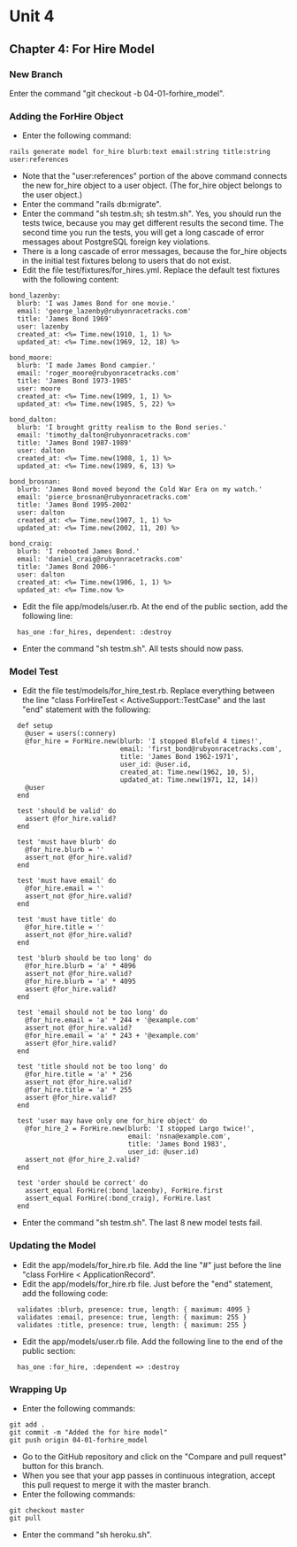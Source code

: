 # Unit 4
## Chapter 4: For Hire Model

### New Branch
Enter the command "git checkout -b 04-01-forhire_model".

### Adding the ForHire Object
* Enter the following command:
```
rails generate model for_hire blurb:text email:string title:string user:references
```
* Note that the "user:references" portion of the above command connects the new for_hire object to a user object.  (The for_hire object belongs to the user object.)
* Enter the command "rails db:migrate".
* Enter the command "sh testm.sh; sh testm.sh".  Yes, you should run the tests twice, because you may get different results the second time.  The second time you run the tests, you will get a long cascade of error messages about PostgreSQL foreign key violations.
* There is a long cascade of error messages, because the for_hire objects in the initial test fixtures belong to users that do not exist.
* Edit the file test/fixtures/for_hires.yml.  Replace the default test fixtures with the following content:
```
bond_lazenby:
  blurb: 'I was James Bond for one movie.'
  email: 'george_lazenby@rubyonracetracks.com'
  title: 'James Bond 1969'
  user: lazenby
  created_at: <%= Time.new(1910, 1, 1) %>
  updated_at: <%= Time.new(1969, 12, 18) %>

bond_moore:
  blurb: 'I made James Bond campier.'
  email: 'roger_moore@rubyonracetracks.com'
  title: 'James Bond 1973-1985'
  user: moore
  created_at: <%= Time.new(1909, 1, 1) %>
  updated_at: <%= Time.new(1985, 5, 22) %>

bond_dalton:
  blurb: 'I brought gritty realism to the Bond series.'
  email: 'timothy_dalton@rubyonracetracks.com'
  title: 'James Bond 1987-1989'
  user: dalton
  created_at: <%= Time.new(1908, 1, 1) %>
  updated_at: <%= Time.new(1989, 6, 13) %>

bond_brosnan:
  blurb: 'James Bond moved beyond the Cold War Era on my watch.'
  email: 'pierce_brosnan@rubyonracetracks.com'
  title: 'James Bond 1995-2002'
  user: dalton
  created_at: <%= Time.new(1907, 1, 1) %>
  updated_at: <%= Time.new(2002, 11, 20) %>

bond_craig:
  blurb: 'I rebooted James Bond.'
  email: 'daniel_craig@rubyonracetracks.com'
  title: 'James Bond 2006-'
  user: dalton
  created_at: <%= Time.new(1906, 1, 1) %>
  updated_at: <%= Time.now %>
```
* Edit the file app/models/user.rb.  At the end of the public section, add the following line:
```
  has_one :for_hires, dependent: :destroy
```


* Enter the command "sh testm.sh".  All tests should now pass.

### Model Test
* Edit the file test/models/for_hire_test.rb.  Replace everything between the line "class ForHireTest < ActiveSupport::TestCase" and the last "end" statement with the following:
```
  def setup
    @user = users(:connery)
    @for_hire = ForHire.new(blurb: 'I stopped Blofeld 4 times!',
                            email: 'first_bond@rubyonracetracks.com',
                            title: 'James Bond 1962-1971',
                            user_id: @user.id,
                            created_at: Time.new(1962, 10, 5),
                            updated_at: Time.new(1971, 12, 14))
    @user
  end

  test 'should be valid' do
    assert @for_hire.valid?
  end

  test 'must have blurb' do
    @for_hire.blurb = ''
    assert_not @for_hire.valid?
  end

  test 'must have email' do
    @for_hire.email = ''
    assert_not @for_hire.valid?
  end

  test 'must have title' do
    @for_hire.title = ''
    assert_not @for_hire.valid?
  end

  test 'blurb should be too long' do
    @for_hire.blurb = 'a' * 4096
    assert_not @for_hire.valid?
    @for_hire.blurb = 'a' * 4095
    assert @for_hire.valid?
  end

  test 'email should not be too long' do
    @for_hire.email = 'a' * 244 + '@example.com'
    assert_not @for_hire.valid?
    @for_hire.email = 'a' * 243 + '@example.com'
    assert @for_hire.valid?
  end

  test 'title should not be too long' do
    @for_hire.title = 'a' * 256
    assert_not @for_hire.valid?
    @for_hire.title = 'a' * 255
    assert @for_hire.valid?
  end

  test 'user may have only one for_hire object' do
    @for_hire_2 = ForHire.new(blurb: 'I stopped Largo twice!',
                              email: 'nsna@example.com',
                              title: 'James Bond 1983',
                              user_id: @user.id)
    assert_not @for_hire_2.valid?
  end

  test 'order should be correct' do
    assert_equal ForHire(:bond_lazenby), ForHire.first
    assert_equal ForHire(:bond_craig), ForHire.last
  end
```
* Enter the command "sh testm.sh".  The last 8 new model tests fail.

### Updating the Model
* Edit the app/models/for_hire.rb file.  Add the line "#" just before the line "class ForHire < ApplicationRecord".
* Edit the app/models/for_hire.rb file.  Just before the "end" statement, add the following code:
```
  validates :blurb, presence: true, length: { maximum: 4095 }
  validates :email, presence: true, length: { maximum: 255 }
  validates :title, presence: true, length: { maximum: 255 }
```
* Edit the app/models/user.rb file.  Add the following line to the end of the public section:
```
  has_one :for_hire, :dependent => :destroy
```

### Wrapping Up
* Enter the following commands:
```
git add .
git commit -m "Added the for hire model"
git push origin 04-01-forhire_model
```
* Go to the GitHub repository and click on the "Compare and pull request" button for this branch.
* When you see that your app passes in continuous integration, accept this pull request to merge it with the master branch.
* Enter the following commands:
```
git checkout master
git pull
```
* Enter the command "sh heroku.sh".

